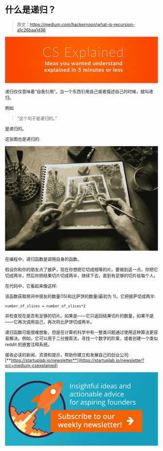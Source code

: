 # 什么是递归？

> 原文：<https://medium.com/hackernoon/what-is-recursion-a1c26baa1d36>

![](img/15d9b624f64451738dd3317bcaf8512d.png)

递归仅仅意味着“自我引用”。当一个东西引用自己或者描述自己的时候，就叫递归。

例如

> “这个句子是递归的。”

是递归的。

这张图也是递归的:

![](img/989bccd13bd2c0a25df3dc73dc660bfb.png)

在编程中，递归函数是调用自身的函数。

假设你和你的朋友点了披萨，现在你想把它切成相等的片。要做到这一点，你把它切成两半，然后你把结果切片切成两半，继续下去，直到有足够的切片给每个人。

在代码中，它看起来像这样:

该函数获取房间中朋友的数量(15)和比萨饼的数量(最初为 1)。它把披萨切成两半:

```
number_of_slices = number_of_slices*2
```

并检查现在是否有足够的切片。如果是——它只返回结果切片的数量，如果不是——它再次调用自己，再次将比萨饼切成两半。

递归函数可能很难想象，但是在计算机科学中有一整类问题通过使用这种算法更容易解决。例如，它可以用于二分搜索法，寻找一个数字的阶乘，或者创建一个类似 reddit 的嵌套注释系统。

接收必读的新闻、资源和提示，帮助你建立和发展自己的创业公司:[**https://startuplab.io/newsletter**](https://startuplab.io/newsletter?src=medium-csexplained)

[![](img/31229cbcd7ea7776a996d285b1214bea.png)](https://startuplab.io/newsletter?src=medium-csexplained)